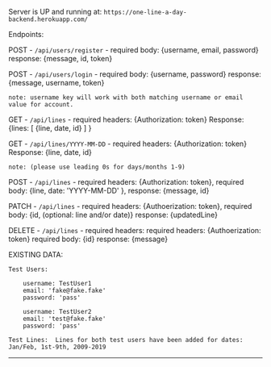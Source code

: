 Server is UP and running at:
`https://one-line-a-day-backend.herokuapp.com/`

Endpoints:

POST - `/api/users/register` -
required body: {username, email, password}
response: {message, id, token}

POST - `/api/users/login` -
required body: {username, password}
response: {message, username, token}

    note: username key will work with both matching username or email value for account.

GET - `/api/lines` -
required headers: {Authorization: token}
Response: {lines: [ {line, date, id} ] }

GET - `/api/lines/YYYY-MM-DD` -
required headers: {Authorization: token}
Response: {line, date, id}

    note: (please use leading 0s for days/months 1-9)

POST - `/api/lines` -
required headers: {Authorization: token},
required body: {line, date: 'YYYY-MM-DD' },
response: {message, id}

PATCH - `/api/lines` -
required headers: {Authoerization: token},
required body: {id, (optional: line and/or date)}
response: {updatedLine}

DELETE - `/api/lines` -
required headers: required headers: {Authoerization: token}
required body: {id}
response: {message}

EXISTING DATA:

    Test Users:

        username: TestUser1
        email: 'fake@fake.fake'
        password: 'pass'

        username: TestUser2
        email: 'test@fake.fake'
        password: 'pass'

    Test Lines:  Lines for both test users have been added for dates: Jan/Feb, 1st-9th, 2009-2019

---
